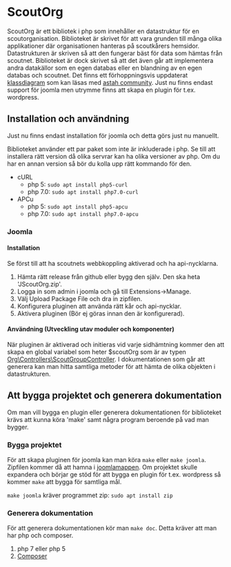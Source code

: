 # ScoutOrg
ScoutOrg är ett bibliotek i php som innehåller en datastruktur för en scoutorganisation. Biblioteket är skrivet för att vara grunden till många olika applikationer där organisationen hanteras på scoutkårers hemsidor. Datastrukturen är skriven så att den fungerar bäst för data som hämtas från scoutnet. Biblioteket är dock skrivet så att det även går att implementera andra datakällor som en egen databas eller en blandning av en egen databas och scoutnet.
Det finns ett förhoppningsvis uppdaterat [klassdiagram](docs/classdiag.asta) som kan läsas med [astah community](http://astah.net/editions/community).
Just nu finns endast support för joomla men utrymme finns att skapa en plugin för t.ex. wordpress.

## Installation och användning
Just nu finns endast installation för joomla och detta görs just nu manuellt.

Biblioteket använder ett par paket som inte är inkluderade i php.
Se till att installera rätt version då olika servrar kan ha olika versioner av php. Om du har en annan version så bör du kolla upp rätt kommando för den.
* cURL
    * php 5: ``` sudo apt install php5-curl ```
    * php 7.0: ``` sudo apt install php7.0-curl ```
* APCu
    * php 5: ``` sudo apt install php5-apcu ```
    * php 7.0: ``` sudo apt install php7.0-apcu ```

### Joomla

#### Installation
Se först till att ha scoutnets webbkoppling aktiverad och ha api-nycklarna.
1. Hämta rätt release från github eller bygg den själv. Den ska heta 'JScoutOrg.zip'.
2. Logga in som admin i joomla och gå till Extensions->Manage.
3. Välj Upload Package File och dra in zipfilen.
4. Konfigurera pluginen att använda rätt kår och api-nycklar.
5. Aktivera pluginen (Bör ej göras innan den är konfigurerad).

#### Användning (Utveckling utav moduler och komponenter)
När pluginen är aktiverad och initieras vid varje sidhämtning kommer den att skapa en global variabel som heter $scoutOrg som är av typen [Org\Controllers\ScoutGroupController](src/Org/Controllers/ScoutGroupController.php).
I dokumentationen som går att generera kan man hitta samtliga metoder för att hämta de olika objekten i datastrukturen.

## Att bygga projektet och generera dokumentation
Om man vill bygga en plugin eller generera dokumentationen för biblioteket krävs att kunna köra 'make' samt några program beroende på vad man bygger.

### Bygga projektet
För att skapa pluginen för joomla kan man köra ``` make ``` eller ``` make joomla ```.
Zipfilen kommer då att hamna i [joomlamappen](build/joomla/).
Om projektet skulle expandera och börjar ge stöd för att bygga en plugin för t.ex. wordpress så kommer ``` make ``` att bygga för samtliga mål.

``` make joomla ``` kräver programmet zip: ``` sudo apt install zip ```

### Generera dokumentation
För att generera dokumentationen kör man ``` make doc ```. Detta kräver att man har php och composer.

1. php 7 eller php 5
2. [Composer](https://getcomposer.org/)